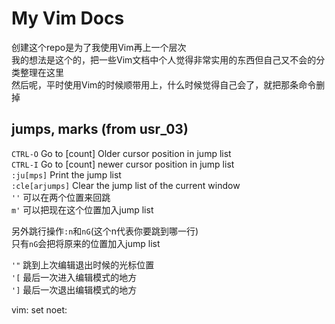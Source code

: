 # My Vim Docs
创建这个repo是为了我使用Vim再上一个层次 <br />
我的想法是这个的，把一些Vim文档中个人觉得非常实用的东西但自己又不会的分类整理在这里 <br />
然后呢，平时使用Vim的时候顺带用上，什么时候觉得自己会了，就把那条命令删掉 <br />

## jumps, marks (from usr_03)
`CTRL-O`		Go to [count] Older cursor position in jump list <br />
`CTRL-I`		Go to [count] newer cursor position in jump list <br />
`:ju[mps]`		Print the jump list <br />
`:cle[arjumps]`	Clear the jump list of the current window <br />
`''`			可以在两个位置来回跳 <br />
`m'`			可以把现在这个位置加入jump list <br />

另外跳行操作`:n`和`nG`(这个n代表你要跳到哪一行) <br />
只有`nG`会把将原来的位置加入jump list <br /> 

`'"`			跳到上次编辑退出时候的光标位置 <br />
`'[`			最后一次进入编辑模式的地方 <br />
`']`			最后一次退出编辑模式的地方 <br />










vim: set noet:
